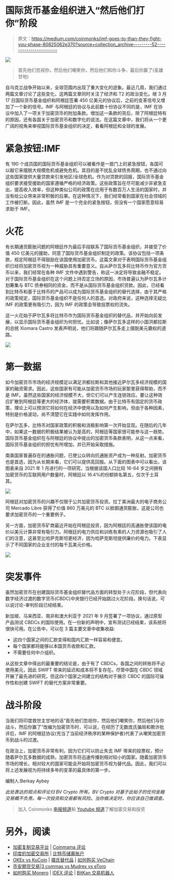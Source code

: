 # 国际货币基金组织进入“然后他们打你”阶段

> 原文：<https://medium.com/coinmonks/imf-goes-to-than-they-fight-you-phase-80825062e370?source=collection_archive---------52----------------------->

![](img/889258c72a167fe6fd43fbc88d94debd.png)

> 首先他们忽视你，然后他们嘲笑你，然后他们和你斗争，最后你赢了(圣雄甘地)

自乌克兰战争开始以来，全球范围内出现了重大变化的迹象。最近几周，我们通过两篇文章讨论了这些变化，这两篇文章同时关注了经济和 T2 的政治变化。继 3 月 17 日国际货币基金组织和阿根廷签署 450 亿美元的协议后，之前的变革信号又增加了一个新的信号。IMF 与阿根廷的协议与此前数十份协议不同的是，IMF 在协议中加入了一项关于加密货币的附加条款。增加这一条款的背后，除了阿根廷特有的原因，还有各国关于加密货币和数字化的说法。在这篇文章中，我们将从一个更广阔的视角来审视国际货币基金组织的决定，看看阿根廷和全球的发展。

# 紧急按钮:IMF

有 190 个成员国的国际货币基金组织可以被看作是一扇门上的紧急按钮，各国可以敲它来摆脱大规模危机或避免危机。其目的是不扰乱全球债务周期，也不通过向这些国家提供大量贷款来引发地区/全球危机。作为对贷款的回报，国际货币基金组织要求接受援助的国家遵循严格的经济政策。这些政策旨在尽可能减少非紧急支出，提高收入效率，但这种类似公司的政策在应用于有数百万人生活的国家时，并没有给公众带来非常积极的后果。在这种情况下，我们经常看到国家在社会领域的工作被打断。因此，虽然 IMF 是一个完全的紧急按钮，但没有一个国家愿意轻易求助于 IMF。

# 火花

有长期通货膨胀问题的阿根廷作为最后手段联系了国际货币基金组织，并接受了价值 450 亿美元的援助，同意了国际货币基金组织制定的政策。该协议包括一项条款，规定阿根廷不得鼓励在该国使用加密货币。这篇文章对于表明国际货币基金组织已经将加密货币视为一种威胁具有重要意义。自从萨尔瓦多将比特币作为官方货币以来，我们经常在各种 IMF 文件中遇到警告，称这一决定将导致金融不稳定。对于国际货币基金组织在这个问题上持否定立场的原因，市场普遍认为萨尔瓦多计划筹集与 BTC 债券相同的资金，而不是从国际货币基金组织贷款。因此，已经看到比特币和基于比特币的产品可以成为国际货币基金组织的替代选择，由于其严格的政策规定，国际货币基金组织不是任何人的首选。对政府来说，这种选择无疑比 IMF 的政策更有吸引力，因为 IMF 的政策会导致投票权的流失。

这一火花始于萨尔瓦多将比特币作为国际货币基金组织的替代品，并开始向前发展，以显示国际货币基金组织为何担忧。比如说；像萨尔瓦多这样的小国洪都拉斯的总统 Xiomara Castro 发表声明说，他们将跟随萨尔瓦多走上摆脱美元霸权的道路。

![](img/e740c9afeab38e2ed567efcc6bf3be72.png)

# 第一数据

如今加密货币市场的经济规模足以满足洪都拉斯和其他接近萨尔瓦多经济规模的国家的融资需求。因此，这些国家有可能从加密货币市场的玩家那里获得帮助，而不是 IMF。虽然这些国家的经济规模不大，但它们可以产生连锁效应。要让这种效应扩散到阿根廷等更大的经济体，就需要积累数据。由于比特币有固定的货币政策，理论上可以预测它将如何在经济中使用以及如何产生影响，但由于各种因素，特别是价格波动，尚不清楚它在实践中如何发挥作用。

在萨尔瓦多，比特币对国家政策的积极和消极影响第一次开始显现。在随后的几年中，如果这一数据的积极结果被认为是高的，阿根廷等国家很可能参与这一趋势。国际货币基金组织在与阿根廷的协议中提出的加密货币条款表明，从这一点来看，国际货币基金组织的担忧有所增加，并已开始采取措施。

南美国家普遍存在的通胀问题，已使公众转向抗通胀资产成为一种反射。加密货币也是首选，因为从长期来看，它们可以提供高回报。从下面的图表中可以看出，该图表来自 2021 年 1 月进行的一项研究，当根据该国人口比较 16-64 岁之间拥有加密货币的互联网用户数量时，阿根廷以 16.4%的份额排名第五，仅次于土耳其。

![](img/be424cd41891c0ba5d2b38a40684b42a.png)

阿根廷对加密货币的兴趣不仅限于公共加密货币投资。拉丁美洲最大的电子商务公司 Mercado Libre 获得了价值 860 万美元的 BTC 以抵御通货膨胀，这是公司也要求加密货币的一个重要例子。

另一方面，加密货币矿商最近开始在阿根廷投资，因为阿根廷的高通胀使该国的电价以美元计算非常有吸引力。阿根廷的电力供应和训练有素的人力资源也吸引了人们的注意，这甚至比哈萨克斯坦更经济，因为哈萨克斯坦提供廉价的电力。下表显示了不同国家的企业支付的每千瓦美元价格。

![](img/5d1b78c18dc823562f9f7623362561eb.png)

# 突发事件

虽然加密货币在创建国际货币基金组织替代品方面的转型处于火花阶段，但代表向数字经济过渡的数字货币(CBDC)中央银行已经开始跳过火花阶段。换句话说，可以说讨论-审判阶段已经结束。

新加坡、马来西亚、南非和澳大利亚于 2021 年 9 月签署了一项协议，通过原型产品测试 CBDCs 的国际使用。在一份新的声明中，宣布测试已经结束，该系统将很快可用。在公告中，可以在 3 篇主要文章中收集收益:

*   这四个国家之间的汇款变得和国内汇款一样容易和便宜。
*   每个国家都将能够以本国货币收款和汇款。
*   不需要任何中介组织。

从这些文章中得出的最重要的结论是，由于有了 CBDCs，各国之间的转账将不必使用美元，因此 SWIFT 带来的延迟和成本将不复存在。尽管中国在 CBDC 领域开展了最先进的研究，但这四个国家之间建立的结构对于展示 CBDC 的国际可操作性和创建 SWIFT 的替代方案非常重要。

# 战斗阶段

当我们将印度救世主甘地的话“首先他们忽视你，然后他们嘲笑你，然后他们与你战斗，然后你赢了”改编为加密货币时，可以说，在经历了无数庞氏骗局和欺诈批评后，IMF 的阿根廷协议(充当了当前经济秩序的某种保护者)代表了从嘲笑加密货币到战斗的过渡。

在政治上，加密货币非常有利，因为它们可以防止失去 IMF 带来的投票权，预计随着萨尔瓦多数据的成熟，加密货币将迅速传播到相对较小的国家。随着加密货币市场的增长，相对较大的国家可能会开始将加密货币视为替代品。因此，我们可以将上述发展视为将持续多年的变革的最具体的第一步。

编制人:Berkay Aybey

*此处表达的观点和评论归 BV Crypto 所有。BV Crypto 对基于此帖子的任何金融交易概不负责。每一次投资和交易都有风险。当你做决定时，你应该自己做调查。*

> 加入 Coinmonks [电报频道](https://t.me/coincodecap)和 [Youtube 频道](https://www.youtube.com/c/coinmonks/videos)了解加密交易和投资

# 另外，阅读

*   [加密复制交易平台](/coinmonks/top-10-crypto-copy-trading-platforms-for-beginners-d0c37c7d698c) | [Coinmama 评论](/coinmonks/coinmama-review-ace5641bde6e)
*   [印度的加密交易所](/coinmonks/bitcoin-exchange-in-india-7f1fe79715c9) | [比特币储蓄账户](/coinmonks/bitcoin-savings-account-e65b13f92451)
*   [OKEx vs KuCoin](https://coincodecap.com/okex-kucoin) | [摄氏替代品](https://coincodecap.com/celsius-alternatives) | [如何购买 VeChain](https://coincodecap.com/buy-vechain)
*   [币安期货交易](https://coincodecap.com/binance-futures-trading)|[3 commas vs Mudrex vs eToro](https://coincodecap.com/mudrex-3commas-etoro)
*   [如何购买 Monero](https://coincodecap.com/buy-monero) | [IDEX 评论](https://coincodecap.com/idex-review) | [BitKan 交易机器人](https://coincodecap.com/bitkan-trading-bot)